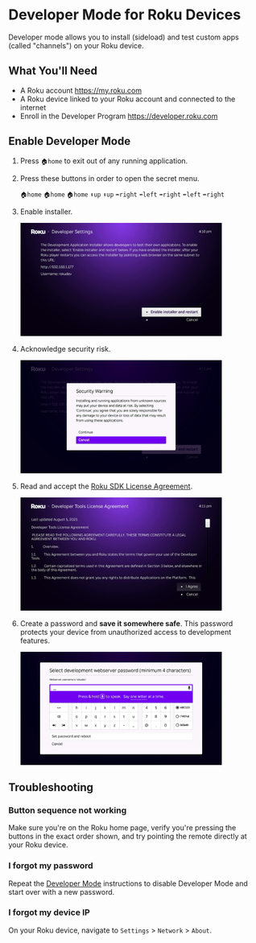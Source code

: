 # Developer Mode for Roku Devices

Developer mode allows you to install (sideload) and test custom apps (called "channels") on your Roku device.

## What You'll Need

- A Roku account <https://my.roku.com>
- A Roku device linked to your Roku account and connected to the internet
- Enroll in the Developer Program <https://developer.roku.com>

## Enable Developer Mode

1. Press `🏠home` to exit out of any running application.

2. Press these buttons in order to open the secret menu.

    `🏠home` `🏠home` `🏠home` `⬆️up` `⬆️up` `➡️right` `⬅️left` `➡️right` `⬅️left` `➡️right`

3. Enable installer.

    <img src="images/developer-mode-install.png" width="400" alt="Developer Mode Install Screen" />

4. Acknowledge security risk.

    <img src="images/developer-mode-security.png" width="400" alt="Developer Mode Security Warning" />

5. Read and accept the [Roku SDK License Agreement](https://docs.roku.com/doc/developersdk/en-us).

    <img src="images/developer-mode-license-agreement.png" width="400" alt="Developer Mode License Agreement" />

6. Create a password and **save it somewhere safe**. This password protects your device from unauthorized access to development features.

    <img src="images/developer-mode-webserver-password.png" width="400" alt="Developer Mode Webserver Password" />

## Troubleshooting

### Button sequence not working

Make sure you're on the Roku home page, verify you're pressing the buttons in the exact order shown, and try pointing the remote directly at your Roku device.

### I forgot my password

Repeat the [Developer Mode](#enable-developer-mode) instructions to disable Developer Mode and start over with a new password.

### I forgot my device IP

On your Roku device, navigate to `Settings` > `Network` > `About`.
